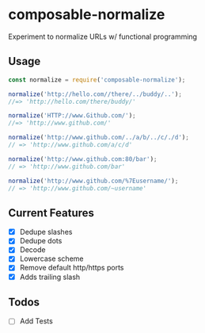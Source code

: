 # composable-normalize
Experiment  to normalize URLs w/ functional programming

## Usage

```js
const normalize = require('composable-normalize');

normalize('http://hello.com//there/../buddy/..');
//=> 'http://hello.com/there/buddy/'

normalize('HTTP://www.Github.com/');
//=> 'http://www.github.com/'

normalize('http://www.github.com/../a/b/../c/./d');
// => 'http://www.github.com/a/c/d'

normalize('http://www.github.com:80/bar');
// => 'http://www.github.com/bar'

normalize('http://www.github.com/%7Eusername/');
// => 'http://www.github.com/~username'
```

## Current Features

- [x] Dedupe slashes
- [x] Dedupe dots
- [x] Decode
- [x] Lowercase scheme
- [x] Remove default http/https ports
- [x] Adds trailing slash

## Todos
- [ ] Add Tests
